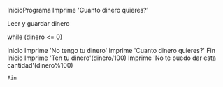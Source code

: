 InicioPrograma
  Imprime 'Cuanto dinero quieres?'

  Leer y guardar dinero

  while (dinero <= 0)

  Inicio
    Imprime 'No tengo tu dinero'
    Imprime 'Cuanto dinero quieres?'
    Fin
      Inicio
      Imprime 'Ten tu dinero'(dinero/100)
      Imprime 'No te puedo dar esta cantidad'(dinero%100)

    Fin
  

